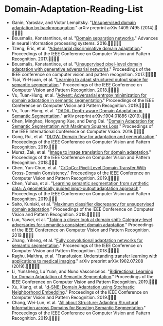 # Domain-Adaptation-Reading-List
* Ganin, Yaroslav, and Victor Lempitsky. "[Unsupervised domain adaptation by backpropagation](https://arxiv.org/pdf/1409.7495.pdf)." arXiv preprint arXiv:1409.7495 (2014).:clap::clap::clap::clap::clap:
* Bousmalis, Konstantinos, et al. "[Domain separation networks](https://papers.nips.cc/paper/6254-domain-separation-networks.pdf)." Advances in neural information processing systems. 2016.:clap::clap::clap::clap::clap:
* Tzeng, Eric, et al. "[Adversarial discriminative domain adaptation](http://openaccess.thecvf.com/content_cvpr_2017/papers/Tzeng_Adversarial_Discriminative_Domain_CVPR_2017_paper.pdf)." Proceedings of the IEEE Conference on Computer Vision and Pattern Recognition. 2017.:clap::clap::clap::clap:
* Bousmalis, Konstantinos, et al. "[Unsupervised pixel-level domain adaptation with generative adversarial networks](http://openaccess.thecvf.com/content_cvpr_2017/papers/Bousmalis_Unsupervised_Pixel-Level_Domain_CVPR_2017_paper.pdf)." Proceedings of the IEEE conference on computer vision and pattern recognition. 2017.:clap::clap::clap::clap:
* Tsai, Yi-Hsuan, et al. "[Learning to adapt structured output space for semantic segmentation](http://openaccess.thecvf.com/content_cvpr_2018/papers/Tsai_Learning_to_Adapt_CVPR_2018_paper.pdf)." Proceedings of the IEEE Conference on Computer Vision and Pattern Recognition. 2018.:clap::clap::clap::clap:
* Vu, Tuan-Hung, et al. "[Advent: Adversarial entropy minimization for domain adaptation in semantic segmentation](http://openaccess.thecvf.com/content_CVPR_2019/papers/Vu_ADVENT_Adversarial_Entropy_Minimization_for_Domain_Adaptation_in_Semantic_Segmentation_CVPR_2019_paper.pdf)." Proceedings of the IEEE Conference on Computer Vision and Pattern Recognition. 2019.:clap::clap::clap::clap:
* Vu, Tuan-Hung, et al. "[DADA: Depth-aware Domain Adaptation in Semantic Segmentation](https://arxiv.org/pdf/1904.01886.pdf)." arXiv preprint arXiv:1904.01886 (2019).:clap::clap::clap:
* Chen, Minghao, Hongyang Xue, and Deng Cai. "[Domain Adaptation for Semantic Segmentation with Maximum Squares Loss](http://openaccess.thecvf.com/content_ICCV_2019/papers/Chen_Domain_Adaptation_for_Semantic_Segmentation_With_Maximum_Squares_Loss_ICCV_2019_paper.pdf)." Proceedings of the IEEE International Conference on Computer Vision. 2019.:clap::clap::clap::clap:
* Gong, Rui, et al. "[DLOW: Domain flow for adaptation and generalization](http://openaccess.thecvf.com/content_CVPR_2019/papers/Gong_DLOW_Domain_Flow_for_Adaptation_and_Generalization_CVPR_2019_paper.pdf)." Proceedings of the IEEE Conference on Computer Vision and Pattern Recognition. 2019.:clap::clap::clap:
* Murez, Zak, et al. "[Image to image translation for domain adaptation](http://openaccess.thecvf.com/content_cvpr_2018/papers/Murez_Image_to_Image_CVPR_2018_paper.pdf)." Proceedings of the IEEE Conference on Computer Vision and Pattern Recognition. 2018.:clap::clap::clap:
* Chen, Yun-Chun, et al. "[CrDoCo: Pixel-Level Domain Transfer With Cross-Domain Consistency](http://openaccess.thecvf.com/content_CVPR_2019/papers/Chen_CrDoCo_Pixel-Level_Domain_Transfer_With_Cross-Domain_Consistency_CVPR_2019_paper.pdf)." Proceedings of the IEEE Conference on Computer Vision and Pattern Recognition. 2019.:clap::clap::clap::clap:
* Chen, Yuhua, et al. "[Learning semantic segmentation from synthetic data: A geometrically guided input-output adaptation approach](http://openaccess.thecvf.com/content_CVPR_2019/papers/Chen_Learning_Semantic_Segmentation_From_Synthetic_Data_A_Geometrically_Guided_Input-Output_CVPR_2019_paper.pdf)." Proceedings of the IEEE Conference on Computer Vision and Pattern Recognition. 2019.:clap::clap::clap:
* Saito, Kuniaki, et al. "[Maximum classifier discrepancy for unsupervised domain adaptation](http://openaccess.thecvf.com/content_cvpr_2018/papers/Saito_Maximum_Classifier_Discrepancy_CVPR_2018_paper.pdf)." Proceedings of the IEEE Conference on Computer Vision and Pattern Recognition. 2018.:clap::clap::clap::clap::clap:
* Luo, Yawei, et al. "[Taking a closer look at domain shift: Category-level adversaries for semantics consistent domain adaptation](http://openaccess.thecvf.com/content_CVPR_2019/papers/Luo_Taking_a_Closer_Look_at_Domain_Shift_Category-Level_Adversaries_for_CVPR_2019_paper.pdf)." Proceedings of the IEEE Conference on Computer Vision and Pattern Recognition. 2019.:clap::clap::clap::clap:
* Zhang, Yiheng, et al. "[Fully convolutional adaptation networks for semantic segmentation](http://openaccess.thecvf.com/content_cvpr_2018/papers/Zhang_Fully_Convolutional_Adaptation_CVPR_2018_paper.pdf)." Proceedings of the IEEE Conference on Computer Vision and Pattern Recognition. 2018.:clap::clap::clap::clap:
* Raghu, Maithra, et al. "[Transfusion: Understanding transfer learning with applications to medical imaging](https://arxiv.org/pdf/1902.07208.pdf)." arXiv preprint arXiv:1902.07208 (2019).:clap::clap::clap::clap::clap:
* Li, Yunsheng, Lu Yuan, and Nuno Vasconcelos. "[Bidirectional Learning for Domain Adaptation of Semantic Segmentation](https://arxiv.org/pdf/1904.10620.pdf)." Proceedings of the IEEE Conference on Computer Vision and Pattern Recognition. 2019.:clap::clap::clap:
* Xu, Xiang, et al. "[d-SNE: Domain Adaptation using Stochastic Neighborhood Embedding](https://arxiv.org/pdf/1905.12775.pdf)." Proceedings of the IEEE Conference on Computer Vision and Pattern Recognition. 2019.:clap::clap::clap:
* Chang, Wei-Lun, et al. "[All about Structure: Adapting Structural Information across Domains for Boosting Semantic Segmentation](http://openaccess.thecvf.com/content_CVPR_2019/papers/Chang_All_About_Structure_Adapting_Structural_Information_Across_Domains_for_Boosting_CVPR_2019_paper.pdf)." Proceedings of the IEEE Conference on Computer Vision and Pattern Recognition. 2019.:clap::clap::clap::clap:

